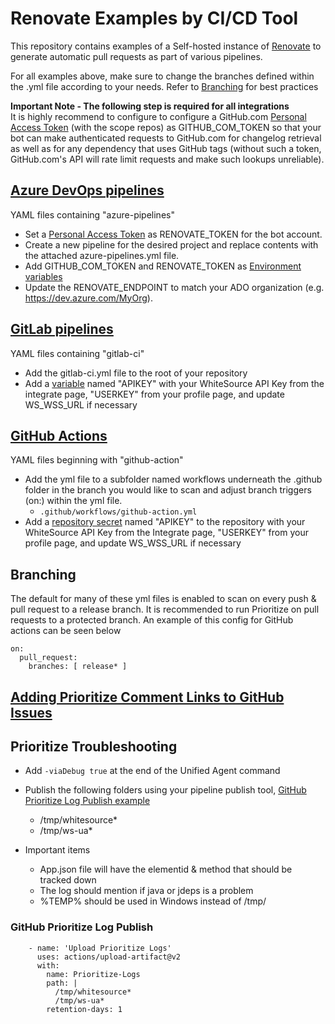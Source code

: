 # Renovate Examples by CI/CD Tool
This repository contains examples of a Self-hosted instance of [Renovate](https://docs.renovatebot.com/) to generate automatic pull requests as part of various pipelines.

For all examples above, make sure to change the branches defined within the .yml file according to your needs.  Refer to [Branching](#Branching) for best practices

**Important Note - The following step is required for all integrations** 
<br>
It is highly recommend to configure to configure a GitHub.com [Personal Access Token](https://github.com/settings/tokens) (with the scope repos) as GITHUB_COM_TOKEN so that your bot can make authenticated requests to GitHub.com for changelog retrieval as well as for any dependency that uses GitHub tags (without such a token, GitHub.com's API will rate limit requests and make such lookups unreliable).

## [Azure DevOps pipelines](https://docs.microsoft.com/en-us/azure/devops/pipelines/?view=azure-devops)
YAML files containing "azure-pipelines"
* Set a [Personal Access Token](https://docs.microsoft.com/en-us/azure/devops/organizations/accounts/use-personal-access-tokens-to-authenticate?view=azure-devops&tabs=preview-page) as RENOVATE_TOKEN for the bot account.
* Create a new pipeline for the desired project and replace contents with the attached azure-pipelines.yml file.
* Add GITHUB_COM_TOKEN and RENOVATE_TOKEN as [Environment variables](https://docs.microsoft.com/en-us/azure/devops/pipelines/process/variables?view=azure-devops&tabs=yaml%2Cbatch)
* Update the RENOVATE_ENDPOINT to match your ADO organization (e.g. https://dev.azure.com/MyOrg).

## [GitLab pipelines](https://docs.gitlab.com/ee/ci/pipelines/)
YAML files containing "gitlab-ci"
* Add the gitlab-ci.yml file to the root of your repository
* Add a [variable](https://docs.gitlab.com/ee/ci/variables/) named "APIKEY" with your WhiteSource API Key from the integrate page, "USERKEY" from your profile page, and update WS_WSS_URL if necessary

##  [GitHub Actions](https://docs.github.com/en/actions)
YAML files beginning with "github-action"
* Add the yml file to a subfolder named workflows underneath the .github folder in the branch you would like to scan and adjust branch triggers (on:) within the yml file.
    * `.github/workflows/github-action.yml`
* Add a [repository secret](https://docs.github.com/en/actions/reference/encrypted-secrets) named "APIKEY" to the repository with your WhiteSource API Key from the Integrate page, "USERKEY" from your profile page, and update WS_WSS_URL if necessary



## Branching
The default for many of these yml files is enabled to scan on every push & pull request to a release branch.  It is recommended to run Prioritize on pull requests to a protected branch.  An example of this config for GitHub actions can be seen below

```
on:
  pull_request:
    branches: [ release* ]
```
## [Adding Prioritize Comment Links to GitHub Issues](../Scripts/README.md)

## Prioritize Troubleshooting
* Add ```-viaDebug true``` at the end of the Unified Agent command
* Publish the following folders using your pipeline publish tool, [GitHub Prioritize Log Publish example](#GitHub-Prioritize-Log-Publish)
  * /tmp/whitesource*
  * /tmp/ws-ua*

* Important items
  * App.json file will have the elementid & method that should be tracked down
  * The log should mention if java or jdeps is a problem
  * %TEMP% should be used in Windows instead of /tmp/
  
### GitHub Prioritize Log Publish
```
    - name: 'Upload Prioritize Logs'
      uses: actions/upload-artifact@v2
      with:
        name: Prioritize-Logs
        path: |
          /tmp/whitesource*
          /tmp/ws-ua*
        retention-days: 1
```

